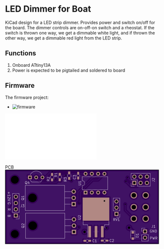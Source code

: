 # LED Dimmer for Boat

KiCad design for a LED strip dimmer. Provides power and switch on/off
for the board. The dimmer controls are on-off-on switch and a
rheostat. If the switch is thrown one way, we get a dimmable white
light, and if thrown the other way, we get a dimmable red light from
the LED strip.

## Functions

1. Onboard ATtiny13A
2. Power is expected to be pigtailed and soldered to board

## Firmware

The firmware project:
 - ![firmware](https://github.com/gpgreen/led-dimmer-boat-fw)

![Schematic pdf](schematic.pdf)

PCB
![Board](board.png)
